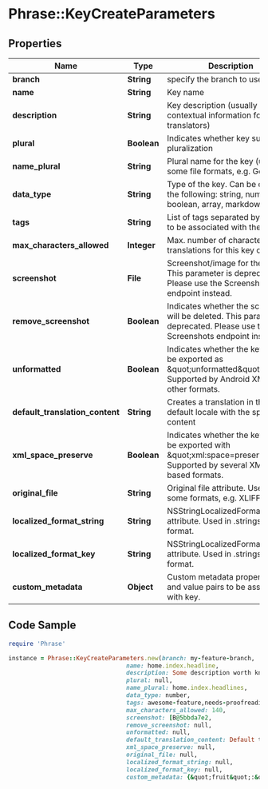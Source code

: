 # Phrase::KeyCreateParameters

## Properties

Name | Type | Description | Notes
------------ | ------------- | ------------- | -------------
**branch** | **String** | specify the branch to use | [optional] 
**name** | **String** | Key name | [optional] 
**description** | **String** | Key description (usually includes contextual information for translators) | [optional] 
**plural** | **Boolean** | Indicates whether key supports pluralization | [optional] 
**name_plural** | **String** | Plural name for the key (used in some file formats, e.g. Gettext) | [optional] 
**data_type** | **String** | Type of the key. Can be one of the following: string, number, boolean, array, markdown. | [optional] 
**tags** | **String** | List of tags separated by comma to be associated with the key. | [optional] 
**max_characters_allowed** | **Integer** | Max. number of characters translations for this key can have. | [optional] 
**screenshot** | **File** | Screenshot/image for the key. This parameter is deprecated. Please use the Screenshots endpoint instead. | [optional] 
**remove_screenshot** | **Boolean** | Indicates whether the screenshot will be deleted. This parameter is deprecated. Please use the Screenshots endpoint instead. | [optional] 
**unformatted** | **Boolean** | Indicates whether the key should be exported as \&quot;unformatted\&quot;. Supported by Android XML and other formats. | [optional] 
**default_translation_content** | **String** | Creates a translation in the default locale with the specified content | [optional] 
**xml_space_preserve** | **Boolean** | Indicates whether the key should be exported with \&quot;xml:space&#x3D;preserve\&quot;. Supported by several XML-based formats. | [optional] 
**original_file** | **String** | Original file attribute. Used in some formats, e.g. XLIFF. | [optional] 
**localized_format_string** | **String** | NSStringLocalizedFormatKey attribute. Used in .stringsdict format. | [optional] 
**localized_format_key** | **String** | NSStringLocalizedFormatKey attribute. Used in .stringsdict format. | [optional] 
**custom_metadata** | **Object** | Custom metadata property name and value pairs to be associated with key. | [optional] 

## Code Sample

```ruby
require 'Phrase'

instance = Phrase::KeyCreateParameters.new(branch: my-feature-branch,
                                 name: home.index.headline,
                                 description: Some description worth knowing...,
                                 plural: null,
                                 name_plural: home.index.headlines,
                                 data_type: number,
                                 tags: awesome-feature,needs-proofreading,
                                 max_characters_allowed: 140,
                                 screenshot: [B@5bbda7e2,
                                 remove_screenshot: null,
                                 unformatted: null,
                                 default_translation_content: Default translation content,
                                 xml_space_preserve: null,
                                 original_file: null,
                                 localized_format_string: null,
                                 localized_format_key: null,
                                 custom_metadata: {&quot;fruit&quot;:&quot;Apple&quot;,&quot;vegetable&quot;:&quot;Tomato&quot;})
```


